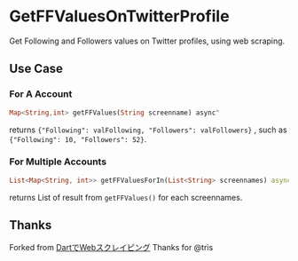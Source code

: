 # GetFFValuesOnTwitterProfile

Get Following and Followers values on Twitter profiles, using web scraping.

## Use Case

### For A Account

```dart
Map<String,int> getFFValues(String screenname) async"
```

returns `{"Following": valFollowing, "Followers": valFollowers}` , such as `{"Following": 10, "Followers": 52}`.

### For Multiple Accounts

```dart
List<Map<String, int>> getFFValuesForIn(List<String> screennames) async
```

returns List of result from `getFFValues()` for each screennames.

## Thanks

Forked from [DartでWebスクレイピング](https://zenn.dev/tris/articles/9705b93a02425f)
Thanks for @tris
